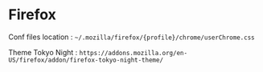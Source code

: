 # Firefox

Conf files location : `~/.mozilla/firefox/{profile}/chrome/userChrome.css`

Theme Tokyo Night : `https://addons.mozilla.org/en-US/firefox/addon/firefox-tokyo-night-theme/`
